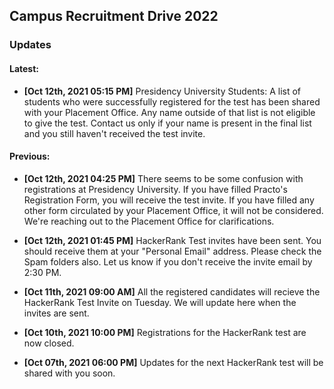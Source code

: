 ## Campus Recruitment Drive 2022
### Updates

#### Latest:

- **\[Oct 12th, 2021 05:15 PM\]** Presidency University Students: A list of students who were successfully registered for the test has been shared with your Placement Office. Any name outside of that list is not eligible to give the test. Contact us only if your name is present in the final list and you still haven't received the test invite.

#### Previous:

- **\[Oct 12th, 2021 04:25 PM\]** There seems to be some confusion with registrations at Presidency University. If you have filled Practo's Registration Form, you will receive the test invite. If you have filled any other form circulated by your Placement Office, it will not be considered.
We're reaching out to the Placement Office for clarifications.

- **\[Oct 12th, 2021 01:45 PM\]** HackerRank Test invites have been sent. You should receive them at your "Personal Email" address. Please check the Spam folders also. Let us know if you don't receive the invite email by 2:30 PM.

- **\[Oct 11th, 2021 09:00 AM\]** All the registered candidates will recieve the HackerRank Test Invite on Tuesday. We will update here when the invites are sent.

- **\[Oct 10th, 2021 10:00 PM\]** Registrations for the HackerRank test are now closed.

- **\[Oct 07th, 2021 06:00 PM\]** Updates for the next HackerRank test will be shared with you soon.

<!-- <iframe width="560" height="315" src="https://www.youtube.com/embed/kIFxQNNx8Zs" title="YouTube video player" frameborder="0" allow="accelerometer; autoplay; clipboard-write; encrypted-media; gyroscope; picture-in-picture" allowfullscreen></iframe> -->

